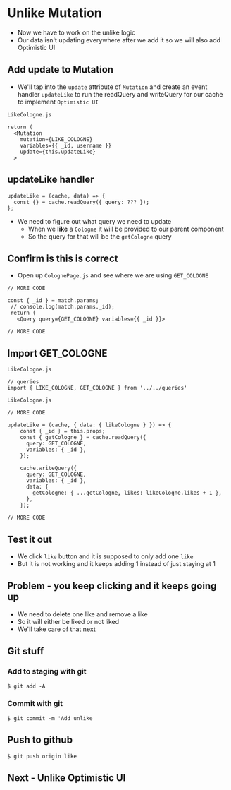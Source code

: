 # Unlike Mutation
* Now we have to work on the unlike logic
* Our data isn't updating everywhere after we add it so we will also add Optimistic UI

## Add update to Mutation
* We'll tap into the `update` attribute of `Mutation` and create an event handler `updateLike` to run the readQuery and writeQuery for our cache to implement `Optimistic UI`

`LikeCologne.js`

```
return (
  <Mutation
    mutation={LIKE_COLOGNE}
    variables={{ _id, username }}
    update={this.updateLike}
  >
```

## updateLike handler

```
updateLike = (cache, data) => {
  const {} = cache.readQuery({ query: ??? });
};
```

* We need to figure out what query we need to update
    - When we **like** a `Cologne` it will be provided to our parent component
    - So the query for that will be the `getCologne` query

## Confirm is this is correct
* Open up `ColognePage.js` and see where we are using `GET_COLOGNE`

```
// MORE CODE

const { _id } = match.params;
 // console.log(match.params._id);
 return (
   <Query query={GET_COLOGNE} variables={{ _id }}>

// MORE CODE
```

## Import GET_COLOGNE
`LikeCologne.js`

```
// queries
import { LIKE_COLOGNE, GET_COLOGNE } from '../../queries'
```

`LikeCologne.js`

```
// MORE CODE

updateLike = (cache, { data: { likeCologne } }) => {
    const { _id } = this.props;
    const { getCologne } = cache.readQuery({
      query: GET_COLOGNE,
      variables: { _id },
    });

    cache.writeQuery({
      query: GET_COLOGNE,
      variables: { _id },
      data: {
        getCologne: { ...getCologne, likes: likeCologne.likes + 1 },
      },
    });

// MORE CODE
```

## Test it out
* We click `like` button and it is supposed to only add one `like`
* But it is not working and it keeps adding 1 instead of just staying at 1

## Problem - you keep clicking and it keeps going up
* We need to delete one like and remove a like
* So it will either be liked or not liked
* We'll take care of that next

## Git stuff

### Add to staging with git
`$ git add -A`

### Commit with git
`$ git commit -m 'Add unlike`

## Push to github
`$ git push origin like`


## Next - Unlike Optimistic UI
